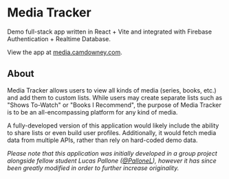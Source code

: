 # Media Tracker
Demo full-stack app written in React + Vite and integrated with Firebase Authentication + Realtime Database.

View the app at [media.camdowney.com](https://media.camdowney.com).

## About
Media Tracker allows users to view all kinds of media (series, books, etc.) and add them to custom lists. While users may create separate lists such as "Shows To-Watch" or "Books I Recommend", the purpose of Media Tracker is to be an all-encompassing platform for any kind of media.

A fully-developed version of this application would likely include the ability to share lists or even build user profiles. Additionally, it would fetch media data from multiple APIs, rather than rely on hard-coded demo data.

*Please note that this application was initially developed in a group project alongside fellow student Lucas Pallone ([@PalloneL](https://github.com/PalloneL)), however it has since been greatly modified in order to further increase originality.*
